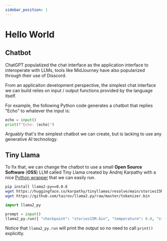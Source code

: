 ```yaml
---
sidebar_position: 1
---
```


# Hello World

## Chatbot

ChatGPT populatized the chat interface as the application interface to interoperate with LLMs, tools like MidJourney have also popularized through their use of Disscord.

From an applicaiton development perspective, the simplest chat interface we can build relies on input / output functions provided by the language itself.

For example, the following Python code generates a chatbot that replies "Echo" to whatever the input is:

```python
echo = input()
print(f"Echo: {echo}")
```

Arguably that's the simplest chatbot we can create, but is lacking to use any generative AI technology.

## Tiny Llama

To fix that, we can change the chatbot to use a small **Open Source Software** (**OSS**) LLM called Tiny Llama created by Andrej Karpathy with a nice [Python wrapper](https://github.com/karpathy/llama2.c) that we can easily run.

```bash
pip install llama2-py==0.0.6
wget https://huggingface.co/karpathy/tinyllamas/resolve/main/stories15M.bin
wget https://github.com/tairov/llama2.py/raw/master/tokenizer.bin
```

```python
import llama2_py

prompt = input()
llama2_py.run({ "checkpoint": "stories15M.bin", "temperature": 0.0, "steps": 256, "prompt": prompt })
```

Notice that `llama2_py.run` will print the output so no need to call `print()` explicitly.
